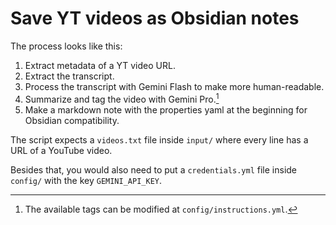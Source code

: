 # Save YT videos as Obsidian notes

The process looks like this:

1. Extract metadata of a YT video URL.
2. Extract the transcript.
3. Process the transcript with Gemini Flash to make more human-readable.
4. Summarize and tag the video with Gemini Pro.[^1]
5. Make a markdown note with the properties yaml at the beginning for Obsidian compatibility.

The script expects a `videos.txt` file inside `input/` where every line has a URL of a YouTube video.

Besides that, you would also need to put a `credentials.yml` file inside `config/` with the key `GEMINI_API_KEY`.

[^1]: The available tags can be modified at `config/instructions.yml`.
